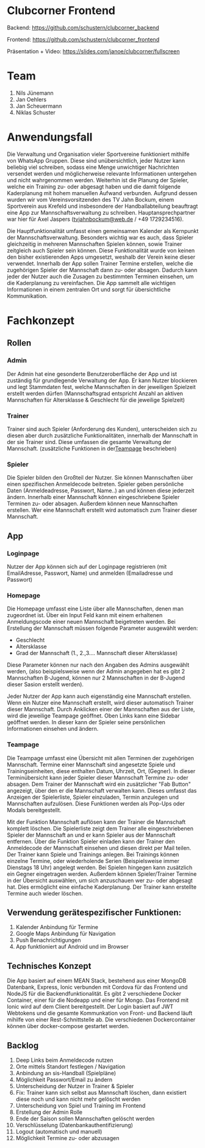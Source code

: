 # Clubcorner Frontend

Backend: https://github.com/schustern/clubcorner_backend

Frontend: https://github.com/schustern/clubcorner_frontend

Präsentation + Video: https://slides.com/janoe/clubcorner/fullscreen

# Team
1. Nils Jünemann
2. Jan Oehlers
3. Jan Scheuermann
4. Niklas Schuster

# Anwendungsfall
Die Verwaltung und Organisation vieler Sportvereine funktioniert mithilfe von WhatsApp Gruppen. Diese sind unübersichtlich, jeder Nutzer kann beliebig viel schreiben, sodass eine Menge unwichtiger Nachrichten versendet werden und möglicherweise relevante Informationen untergehen und nicht wahrgenommen werden. Weiterhin ist die Planung der Spieler, welche ein Training zu- oder abgesagt haben und die damit folgende Kaderplanung mit hohem manuellen Aufwand verbunden. Aufgrund dessen wurden wir vom Vereinsvorsitzenden des TV Jahn Bockum, einem Sportverein aus Krefeld und insbesondere der Handballabteilung beauftragt eine App zur Mannschaftsverwaltung zu schreiben. Hauptansprechpartner war hier für Axel Jaspers (tvjahnbockum@web.de / +49 1729234516).

Die Hauptfunktionalität umfasst einen gemeinsamen Kalender als Kernpunkt der Mannschaftsverwaltung. Besonders wichtig war es auch, dass Spieler gleichzeitig in mehreren Mannschaften Spielen können, sowie Trainer zeitgleich auch Spieler sein können. Diese Funktionalität wurde von keinen den bisher existierenden Apps umgesetzt, weshalb der Verein keine dieser verwendet. Innerhalb der App sollen Trainer Termine erstellen, welche die zugehörigen Spieler der Mannschaft dann zu- oder absagen. Dadurch kann jeder der Nutzer auch die Zusagen zu bestimmten Terminen einsehen, um die Kaderplanung zu vereinfachen. Die App sammelt alle wichtigen Informationen in einem zentralen Ort und sorgt für übersichtliche Kommunikation. 

# Fachkonzept

## Rollen

### Admin  

Der Admin hat eine gesonderte Benutzeroberfläche der App und ist zuständig für grundlegende Verwaltung der App. Er kann Nutzer blockieren und legt Stammdaten fest, welche Mannschaften in der jeweiligen Spielzeit erstellt werden dürfen (Mannschaftsgrad entspricht Anzahl an aktiven Mannschaften für Altersklasse &amp; Geschlecht für die jeweilige Spielzeit)

### Trainer

Trainer sind auch Spieler (Anforderung des Kunden), unterscheiden sich zu diesen aber durch zusätzliche Funktionalitäten, innerhalb der Mannschaft in der sie Trainer sind. Diese umfassen die gesamte Verwaltung der Mannschaft. (zusätzliche Funktionen in der[Teampage](/README.md/###Teampage) beschrieben)

### Spieler

Die Spieler bilden den Großteil der Nutzer. Sie können Mannschaften über einen spezifischen Anmeldecode beitreten. Spieler geben persönliche Daten (Anmeldeadresse, Passwort, Name..) an und können diese jederzeit ändern. Innerhalb einer Mannschaft können eingeschriebene Spieler Terminen zu- oder absagen. Außerdem können neue Mannschaften erstellen. Wer eine Mannschaft erstellt wird automatisch zum Trainer dieser Mannschaft. 

## App

### Loginpage

Nutzer der App können sich auf der Loginpage registrieren (mit EmailAdresse, Passwort, Name) und anmelden (Emailadresse und Passwort)

### Homepage

Die Homepage umfasst eine Liste über alle Mannschaften, denen man zugeordnet ist. Über ein Input Feld kann mit einem erhaltenen Anmeldungscode einer neuen Mannschaft beigetreten werden.
Bei Erstellung der Mannschaft müssen folgende Parameter ausgewählt werden:
- Geschlecht
- Altersklasse
- Grad der Mannschaft (1., 2.,3…. Mannschaft dieser Altersklasse)

Diese Parameter können nur nach den Angaben des Admins ausgewählt werden, (also beispielsweise wenn der Admin angegeben hat es gibt 2 Mannschaften B-Jugend, können nur 2 Mannschaften in der B-Jugend dieser Sasion erstellt werden).

Jeder Nutzer der App kann auch eigenständig eine Mannschaft erstellen. Wenn ein Nutzer eine Mannschaft erstellt, wird dieser automatisch Trainer dieser Mannschaft.
Durch Anklicken einer der Mannschaften aus der Liste, wird die jeweilige Teampage geöffnet.
Oben Links kann eine Sidebar geöffnet werden. In dieser kann der Spieler seine persönlichen Informationen einsehen und ändern.

### Teampage
Die Teampage umfasst eine Übersicht mit allen Terminen der zugehörigen Mannschaft. Termine einer Mannschaft sind angesetzte Spiele und Trainingseinheiten, diese enthalten Datum, Uhrzeit, Ort, (Gegner).
In dieser Terminübersicht kann jeder Spieler dieser Mannschaft Termine zu- oder absagen.
Dem Trainer der Mannschaft wird ein zusätzlicher &quot;Fab Button&quot; angezeigt, über den er die Mannschaft verwalten kann. Dieses umfasst das Anzeigen der Spielerliste, Spieler einzuladen, Termin anzulegen und Mannschaften aufzulösen. Diese Funktionen werden als Pop-Ups oder Modals bereitgestellt.

Mit der Funktion Mannschaft auflösen kann der Trainer die Mannschaft komplett löschen.
Die Spielerliste zeigt dem Trainer alle eingeschriebenen Spieler der Mannschaft an und er kann Spieler aus der Mannschaft entfernen.
Über die Funktion Spieler einladen kann der Trainer den Anmeldecode der Mannschaft einsehen und diesen direkt per Mail teilen.
Der Trainer kann Spiele und Trainings anlegen. Bei Trainings können einzelne Termine, oder wiederholende Serien (Beispielsweise immer Dienstags 18 Uhr) angelegt werden. Bei Spielen hingegen kann zusätzlich ein Gegner eingetragen werden.
Außerdem können Spieler/Trainer Termine in der Übersicht auswählen, um sich anzuschauen wer zu- oder abgesagt hat. Dies ermöglicht eine einfache Kaderplanung. Der Trainer kann erstellte Termine auch wieder löschen.
## Verwendung gerätespezifischer Funktionen:
1. Kalender Anbindung für Termine
2. Google Maps Anbindung für Navigation
3. Push Benachrichtigungen
4. App funktioniert auf Android und im Browser 

## Technisches Konzept

Die App basiert auf einem MEAN Stack, bestehend aus einer MongoDB Datenbank, Express, Ionic verbunden mit Cordova für das Frontend und NodeJS für die Backendfunktionalität. Es gibt 2 verschiedene Docker Container, einer für die Nodeapp und einer für Mongo. Das Frontend mit Ionic wird auf dem Client bereitgestellt. Der Login basiert auf JWT Webtokens und die gesamte Kommunkation von Front- und Backend läuft mihilfe von einer Rest-Schnittstelle ab. Die verschiedenen Dockercontainer können über docker-compose gestartet werden. 

## Backlog
1. Deep Links beim Anmeldecode nutzen
2. Orte mittels Standort festlegen / Navigation
3. Anbindung an sis-Handball (Spielpläne)
4. Möglichkeit Passwort/Email zu ändern
5. Unterscheidung der Nutzer in Trainer & Spieler
6. Fix: Trainer kann sich selbst aus Mannschaft löschen, dann existiert diese noch und kann nicht mehr gelöscht werden
7. Unterscheidung von Spiel und Training im Frontend
8. Erstellung der Admin Rolle
9. Ende der Saison sollen Mannschaften gelöscht werden
10. Verschlüsselung (Datenbankauthentifizierung)
11. Logout (automatisch und manuell)
12. Möglichkeit Termine zu- oder abzusagen

